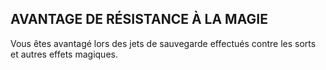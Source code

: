 ## AVANTAGE DE RÉSISTANCE À LA MAGIE

Vous êtes avantagé lors des jets de sauvegarde effectués
contre les sorts et autres effets magiques.
